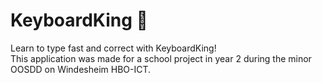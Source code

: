# KeyboardKing 👑
Learn to type fast and correct with KeyboardKing!  
This application was made for a school project in year 2 during the minor OOSDD on Windesheim HBO-ICT.
